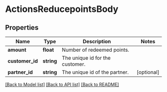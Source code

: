 # ActionsReducepointsBody

## Properties
Name | Type | Description | Notes
------------ | ------------- | ------------- | -------------
**amount** | **float** | Number of redeemed points. | 
**customer_id** | **string** | The unique id for the customer. | 
**partner_id** | **string** | The unique id of the partner. | [optional] 

[[Back to Model list]](../../README.md#documentation-for-models) [[Back to API list]](../../README.md#documentation-for-api-endpoints) [[Back to README]](../../README.md)

